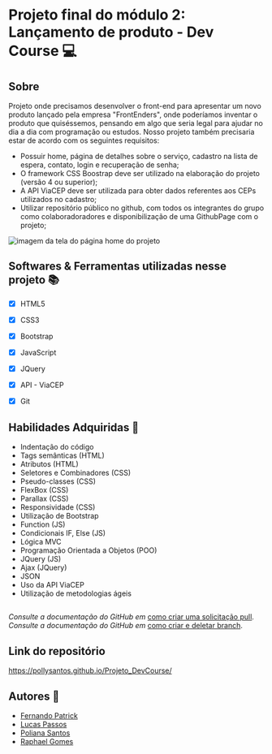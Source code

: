 # Projeto final do módulo 2: Lançamento de produto - Dev Course 💻


<h2 id="sobre">Sobre </h2>
  <p>Projeto onde precisamos desenvolver o front-end para apresentar um novo produto lançado pela empresa "FrontEnders", onde poderíamos inventar o produto que quiséssemos, pensando em algo que seria legal para ajudar no dia a dia com programação ou estudos.
  Nosso projeto também precisaria estar de acordo com os seguintes requisitos:</p>

  - Possuir home, página de detalhes sobre o serviço, cadastro na lista de espera, contato, login e recuperação de senha;
  - O framework CSS Boostrap deve ser utilizado na elaboração do projeto (versão 4 ou superior);
  - A API ViaCEP deve ser utilizada para obter dados referentes aos CEPs utilizados no cadastro;
  - Utilizar repositório público no github, com todos os integrantes do grupo como colaboradoradores e disponibilização de uma GithubPage com o projeto;

<img src="https://user-images.githubusercontent.com/99842806/170401522-869a9a12-c6bd-4d67-91b2-0026672c1ac3.png" alt="imagem da tela do página home do projeto">

<br>

<h2 id="linguagens">Softwares & Ferramentas utilizadas nesse projeto 📚</h2>

  - [x] HTML5
  - [x] CSS3
  - [x] Bootstrap
  - [x] JavaScript
  - [x] JQuery
  - [x] API - ViaCEP
  - [x] Git
  

<h2 id="habilidades">Habilidades Adquiridas 🤹</h2>

  - Indentação do código
  - Tags semânticas (HTML)
  - Atributos (HTML)
  - Seletores e Combinadores (CSS)
  - Pseudo-classes (CSS)
  - FlexBox (CSS)
  - Parallax (CSS)
  - Responsividade (CSS)
  - Utilização de Bootstrap
  - Function (JS)
  - Condicionais IF, Else (JS)
  - Lógica MVC
  - Programação Orientada a Objetos (POO)
  - JQuery (JS)
  - Ajax (JQuery)
  - JSON
  - Uso da API ViaCEP
  - Utilização de metodologias ágeis

##

*Consulte a documentação do GitHub em* 
[como criar uma solicitação pull](https://help.github.com/en/github/collaborating-with-issues-and-pull-requests/creating-a-pull-request).<br>
*Consulte a documentação do GitHub em* 
[como criar e deletar branch](https://docs.github.com/en/pull-requests/collaborating-with-pull-requests/proposing-changes-to-your-work-with-pull-requests/creating-and-deleting-branches-within-your-repository).

## Link do repositório

https://pollysantos.github.io/Projeto_DevCourse/

<h2 id="grupo">Autores 🤝</h2>

  - [Fernando Patrick](https://www.linkedin.com/in/fernandopatrick/)
  - [Lucas Passos](https://www.linkedin.com/in/lucas--passos/)
  - [Poliana Santos](https://www.linkedin.com/in/polianasantoss/)
  - [Raphael Gomes](https://www.linkedin.com/in/raphael-gomes1706/)

